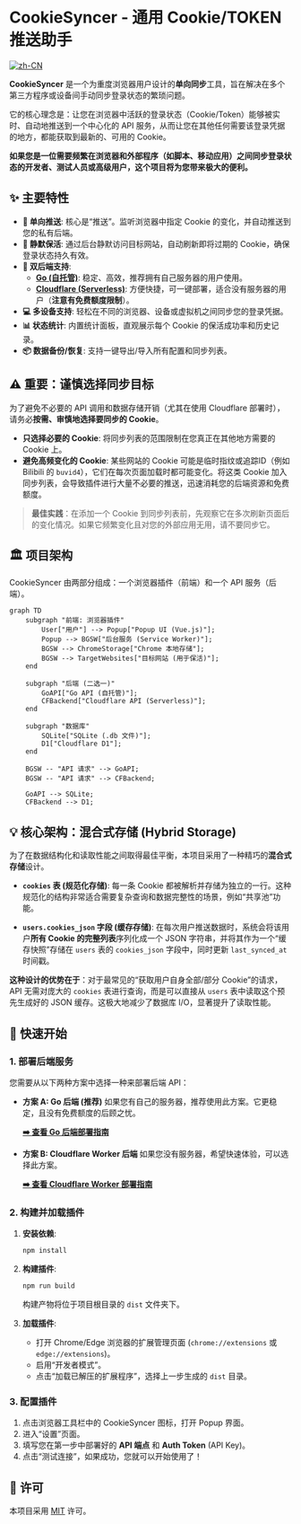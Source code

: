 # CookieSyncer - 通用 Cookie/TOKEN 推送助手

[![zh-CN](https://img.shields.io/badge/language-简体中文-blue.svg)](README.md)

**CookieSyncer** 是一个为重度浏览器用户设计的**单向同步**工具，旨在解决在多个第三方程序或设备间手动同步登录状态的繁琐问题。

它的核心理念是：让您在浏览器中活跃的登录状态（Cookie/Token）能够被实时、自动地推送到一个中心化的 API 服务，从而让您在其他任何需要该登录凭据的地方，都能获取到最新的、可用的 Cookie。

**如果您是一位需要频繁在浏览器和外部程序（如脚本、移动应用）之间同步登录状态的开发者、测试人员或高级用户，这个项目将为您带来极大的便利。**

## ✨ 主要特性

- **🚀 单向推送**: 核心是“推送”。监听浏览器中指定 Cookie 的变化，并自动推送到您的私有后端。
- **🤫 静默保活**: 通过后台静默访问目标网站，自动刷新即将过期的 Cookie，确保登录状态持久有效。
- **🔐 双后端支持**:
    - **[Go (自托管)](api_service/backend/README.md)**: 稳定、高效，推荐拥有自己服务器的用户使用。
    - **[Cloudflare (Serverless)](api_service/cf/README.md)**: 方便快捷，可一键部署，适合没有服务器的用户（**注意有免费额度限制**）。
- **💻 多设备支持**: 轻松在不同的浏览器、设备或虚拟机之间同步您的登录凭据。
- **📊 状态统计**: 内置统计面板，直观展示每个 Cookie 的保活成功率和历史记录。
- **📦 数据备份/恢复**: 支持一键导出/导入所有配置和同步列表。

## ⚠️ 重要：谨慎选择同步目标

为了避免不必要的 API 调用和数据存储开销（尤其在使用 Cloudflare 部署时），请务必**按需、审慎地选择要同步的 Cookie**。

- **只选择必要的 Cookie**: 将同步列表的范围限制在您真正在其他地方需要的 Cookie 上。
- **避免高频变化的 Cookie**: 某些网站的 Cookie 可能是临时指纹或追踪ID（例如 Bilibili 的 `buvid4`），它们在每次页面加载时都可能变化。将这类 Cookie 加入同步列表，会导致插件进行大量不必要的推送，迅速消耗您的后端资源和免费额度。

> **最佳实践**：在添加一个 Cookie 到同步列表前，先观察它在多次刷新页面后的变化情况。如果它频繁变化且对您的外部应用无用，请不要同步它。

## 🏛️ 项目架构

CookieSyncer 由两部分组成：一个浏览器插件（前端）和一个 API 服务（后端）。

```mermaid
graph TD
    subgraph "前端: 浏览器插件"
        User["用户"] --> Popup["Popup UI (Vue.js)"];
        Popup --> BGSW["后台服务 (Service Worker)"];
        BGSW --> ChromeStorage["Chrome 本地存储"];
        BGSW --> TargetWebsites["目标网站 (用于保活)"];
    end

    subgraph "后端 (二选一)"
        GoAPI["Go API (自托管)"];
        CFBackend["Cloudflare API (Serverless)"];
    end

    subgraph "数据库"
        SQLite["SQLite (.db 文件)"];
        D1["Cloudflare D1"];
    end

    BGSW -- "API 请求" --> GoAPI;
    BGSW -- "API 请求" --> CFBackend;

    GoAPI --> SQLite;
    CFBackend --> D1;
```

## 💡 核心架构：混合式存储 (Hybrid Storage)

为了在数据结构化和读取性能之间取得最佳平衡，本项目采用了一种精巧的**混合式存储**设计。

- **`cookies` 表 (规范化存储)**: 每一条 Cookie 都被解析并存储为独立的一行。这种规范化的结构非常适合需要复杂查询和数据完整性的场景，例如“共享池”功能。

- **`users.cookies_json` 字段 (缓存存储)**: 在每次用户推送数据时，系统会将该用户**所有 Cookie 的完整列表**序列化成一个 JSON 字符串，并将其作为一个“缓存快照”存储在 `users` 表的 `cookies_json` 字段中，同时更新 `last_synced_at` 时间戳。

**这种设计的优势在于**：对于最常见的“获取用户自身全部/部分 Cookie”的请求，API 无需对庞大的 `cookies` 表进行查询，而是可以直接从 `users` 表中读取这个预先生成好的 JSON 缓存。这极大地减少了数据库 I/O，显著提升了读取性能。



## 🚀 快速开始

### 1. 部署后端服务

您需要从以下两种方案中选择一种来部署后端 API：

- **方案 A: Go 后端 (推荐)**
  如果您有自己的服务器，推荐使用此方案。它更稳定，且没有免费额度的后顾之忧。
  
  **[➡️ 查看 Go 后端部署指南](api_service/backend/README.md)**

- **方案 B: Cloudflare Worker 后端**
  如果您没有服务器，希望快速体验，可以选择此方案。
  
  **[➡️ 查看 Cloudflare Worker 部署指南](api_service/cf/README.md)**

### 2. 构建并加载插件

1.  **安装依赖**:
    ```bash
    npm install
    ```
2.  **构建插件**:
    ```bash
    npm run build
    ```
    构建产物将位于项目根目录的 `dist` 文件夹下。

3.  **加载插件**:
    - 打开 Chrome/Edge 浏览器的扩展管理页面 (`chrome://extensions` 或 `edge://extensions`)。
    - 启用“开发者模式”。
    - 点击“加载已解压的扩展程序”，选择上一步生成的 `dist` 目录。

### 3. 配置插件

1.  点击浏览器工具栏中的 CookieSyncer 图标，打开 Popup 界面。
2.  进入“设置”页面。
3.  填写您在第一步中部署好的 **API 端点** 和 **Auth Token** (API Key)。
4.  点击“测试连接”，如果成功，您就可以开始使用了！

## 📜 许可

本项目采用 [MIT](LICENSE) 许可。
